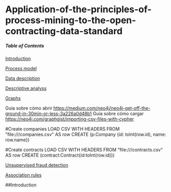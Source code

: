 # Application-of-the-principles-of-process-mining-to-the-open-contracting-data-standard

##### Table of Contents  
[Introduction](#introduction)  

[Process model](#process)

[Data description](#data)

[Descriptive analyss](#descriptive)

[Graphs](#graphs)

Guia sobre cómo abrir
https://medium.com/neo4j/neo4j-get-off-the-ground-in-30min-or-less-3a226a0d48b1
Guía sobre cómo cargar
https://neo4j.com/graphgist/importing-csv-files-with-cypher

#Create companies
LOAD CSV WITH HEADERS FROM "file:///companies.csv" AS row
CREATE (p:Company {id: toInt(row.id), name: row.name})

#Create contracts
LOAD CSV WITH HEADERS FROM "file:///contracts.csv" AS row
CREATE (contract:Contract{id:toInt(row.id)})


[Unsupervised fraud detection](#unsupervised)

[Association rules](#association)

    
<a name="introduction"/>
##Introduction
